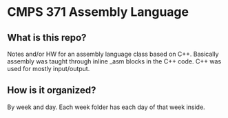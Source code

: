 CMPS 371 Assembly Language
========================


What is this repo?
------------------
Notes and/or HW for an assembly language class based on C++. Basically assembly was taught through inline _asm blocks in the C++ code. C++ was used for mostly input/output.


How is it organized?
--------------------
By week and day. Each week folder has each day of that week inside.
